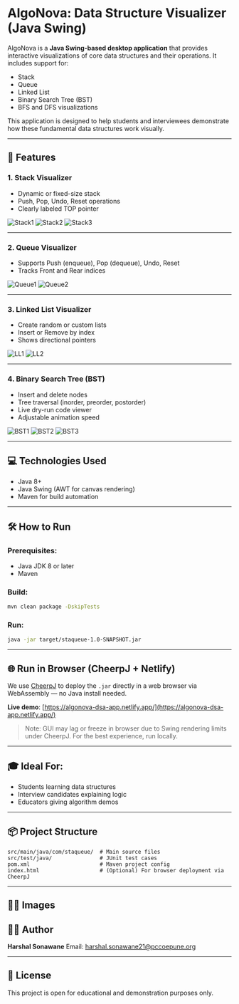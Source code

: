 # AlgoNova: Data Structure Visualizer (Java Swing)

AlgoNova is a **Java Swing-based desktop application** that provides interactive visualizations of core data structures and their operations. It includes support for:

* Stack
* Queue
* Linked List
* Binary Search Tree (BST)
* BFS and DFS visualizations

This application is designed to help students and interviewees demonstrate how these fundamental data structures work visually.

---

## 🚀 Features

### 1. **Stack Visualizer**

* Dynamic or fixed-size stack
* Push, Pop, Undo, Reset operations
* Clearly labeled TOP pointer

![Stack1](./stack1.png)
![Stack2](./stack2.png)
![Stack3](./stack3.png)

---

### 2. **Queue Visualizer**

* Supports Push (enqueue), Pop (dequeue), Undo, Reset
* Tracks Front and Rear indices

![Queue1](./Queue1.png)
![Queue2](./Queue2.png)

---

### 3. **Linked List Visualizer**

* Create random or custom lists
* Insert or Remove by index
* Shows directional pointers

![LL1](./LL1.png)
![LL2](./LL2.png)

---

### 4. **Binary Search Tree (BST)**

* Insert and delete nodes
* Tree traversal (inorder, preorder, postorder)
* Live dry-run code viewer
* Adjustable animation speed

![BST1](./BST1.png)
![BST2](./BST2.png)
![BST3](./BST3.png)

---

## 💻 Technologies Used

* Java 8+
* Java Swing (AWT for canvas rendering)
* Maven for build automation

---

## 🛠 How to Run

### Prerequisites:

* Java JDK 8 or later
* Maven

### Build:

```bash
mvn clean package -DskipTests
```

### Run:

```bash
java -jar target/staqueue-1.0-SNAPSHOT.jar
```

---

## 🌐 Run in Browser (CheerpJ + Netlify)

We use [CheerpJ](https://leaningtech.com/cheerpj/) to deploy the `.jar` directly in a web browser via WebAssembly — no Java install needed.

**Live demo**: [https://algonova-dsa-app.netlify.app/](https://algonova-dsa-app.netlify.app/)

> Note: GUI may lag or freeze in browser due to Swing rendering limits under CheerpJ. For the best experience, run locally.

---

## 🎓 Ideal For:

* Students learning data structures
* Interview candidates explaining logic
* Educators giving algorithm demos

---

## 📦 Project Structure

```
src/main/java/com/staqueue/  # Main source files
src/test/java/               # JUnit test cases
pom.xml                      # Maven project config
index.html                   # (Optional) For browser deployment via CheerpJ
```

---

## 🧑‍💻 Images


## 🧑‍💻 Author

**Harshal Sonawane**
Email: [harshal.sonawane21@pccoepune.org](mailto:harshal.sonawane21@pccoepune.org)

---

## 📜 License

This project is open for educational and demonstration purposes only.
